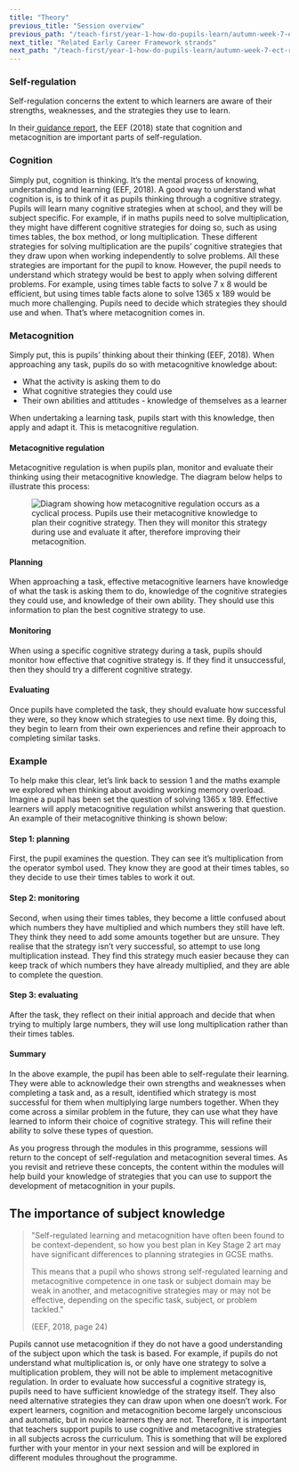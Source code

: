 ```yaml
---
title: "Theory"
previous_title: "Session overview"
previous_path: "/teach-first/year-1-how-do-pupils-learn/autumn-week-7-ect-session-overview"
next_title: "Related Early Career Framework strands"
next_path: "/teach-first/year-1-how-do-pupils-learn/autumn-week-7-ect-related-early-career-framework-strands"
---
```


### Self-regulation

Self-regulation concerns the extent to which learners are aware of their strengths, weaknesses, and the strategies they use to learn.

In their[ guidance report](https://educationendowmentfoundation.org.uk/public/files/Publications/Metacognition/EEF_Metacognition_and_self-regulated_learning.pdf), the EEF (2018) state that cognition and metacognition are important parts of self-regulation.

### Cognition

Simply put, cognition is thinking. It’s the mental process of knowing, understanding and learning (EEF, 2018). A good way to understand what cognition is, is to think of it as pupils thinking through a cognitive strategy. Pupils will learn many cognitive strategies when at school, and they will be subject specific. For example, if in maths pupils need to solve multiplication, they might have different cognitive strategies for doing so, such as using times tables, the box method, or long multiplication. These different strategies for solving multiplication are the pupils’ cognitive strategies that they draw upon when working independently to solve problems. All these strategies are important for the pupil to know. However, the pupil needs to understand which strategy would be best to apply when solving different problems. For example, using times table facts to solve 7 x 8 would be efficient, but using times table facts alone to solve 1365 x 189 would be much more challenging. Pupils need to decide which strategies they should use and when. That’s where metacognition comes in.

### Metacognition

Simply put, this is pupils’ thinking about their thinking (EEF, 2018). When approaching any task, pupils do so with metacognitive knowledge about:

- What the activity is asking them to do
- What cognitive strategies they could use
- Their own abilities and attitudes - knowledge of themselves as a learner

When undertaking a learning task, pupils start with this knowledge, then apply and adapt it. This is metacognitive regulation.

#### Metacognitive regulation

Metacognitive regulation is when pupils plan, monitor and evaluate their thinking using their metacognitive knowledge. The diagram below helps to illustrate this process:

<figure>
  <img url="/assets/materials/teachfirst-wp-content-uploads-sites-4-2020-08-Metacognition-model-min-scaled.jpg" alt="Diagram showing how metacognitive regulation occurs as a cyclical process. Pupils use their metacognitive knowledge to plan their cognitive strategy. Then they will monitor this strategy during use and evaluate it after, therefore improving their metacognition." />
</figure>

#### Planning

When approaching a task, effective metacognitive learners have knowledge of what the task is asking them to do, knowledge of the cognitive strategies they could use, and knowledge of their own ability. They should use this information to plan the best cognitive strategy to use.

#### Monitoring

When using a specific cognitive strategy during a task, pupils should monitor how effective that cognitive strategy is. If they find it unsuccessful, then they should try a different cognitive strategy.

#### Evaluating

Once pupils have completed the task, they should evaluate how successful they were, so they know which strategies to use next time. By doing this, they begin to learn from their own experiences and refine their approach to completing similar tasks.

### Example

To help make this clear, let’s link back to session 1 and the maths example we explored
when thinking about avoiding working memory overload. Imagine a pupil has been set
the question of solving 1365 x 189. Effective learners will apply metacognitive regulation
whilst answering that question. An example of their metacognitive thinking is shown
below:

#### Step 1: planning

First, the pupil examines the question. They can see it’s multiplication from the
operator symbol used. They know they are good at their times tables, so they decide
to use their times tables to work it out.

#### Step 2: monitoring

Second, when using their times tables, they become a little confused about which
numbers they have multiplied and which numbers they still have left. They think they
need to add some amounts together but are unsure. They realise that the strategy
isn’t very successful, so attempt to use long multiplication instead. They find this
strategy much easier because they can keep track of which numbers they have already
multiplied, and they are able to complete the question.

#### Step 3: evaluating

After the task, they reflect on their initial approach and decide that when trying
to multiply large numbers, they will use long multiplication rather than their times
tables.

#### Summary

In the above example, the pupil has been able to self-regulate their learning. They
were able to acknowledge their own strengths and weaknesses when completing a task
and, as a result, identified which strategy is most successful for them when multiplying
large numbers together. When they come across a similar problem in the future, they
can use what they have learned to inform their choice of cognitive strategy. This
will refine their ability to solve these types of question.

As you progress through the modules in this programme, sessions will return to the concept of self-regulation and metacognition several times. As you revisit and retrieve these concepts, the content within the modules will help build your knowledge of strategies that you can use to support the development of metacognition in your pupils.

## The importance of subject knowledge

> "Self-regulated learning and metacognition have often been found to be context-dependent, so how you best plan in Key Stage 2 art may have significant differences to planning strategies in GCSE maths.
>
> This means that a pupil who shows strong self-regulated learning and metacognitive competence in one task or subject domain may be weak in another, and metacognitive strategies may or may not be effective, depending on the specific task, subject, or problem tackled."
>
> (EEF, 2018, page 24)

Pupils cannot use metacognition if they do not have a good understanding of the subject upon which the task is based. For example, if pupils do not understand what multiplication is, or only have one strategy to solve a multiplication problem, they will not be able to implement metacognitive regulation. In order to evaluate how successful a cognitive strategy is, pupils need to have sufficient knowledge of the strategy itself. They also need alternative strategies they can draw upon when one doesn’t work.
For expert learners, cognition and metacognition become largely unconscious and automatic, but in novice learners they are not. Therefore, it is important that teachers support pupils to use cognitive and metacognitive strategies in all subjects across the curriculum. This is something that will be explored further with your mentor in your next session and will be explored in different modules throughout the programme.
